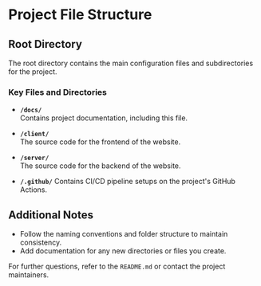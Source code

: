 # Project File Structure

## Root Directory
The root directory contains the main configuration files and subdirectories for the project.

### Key Files and Directories
- **`/docs/`**  
    Contains project documentation, including this file.

- **`/client/`**  
    The source code for the frontend of the website.

- **`/server/`**  
    The source code for the backend of the website.

- **`/.github/`**
    Contains CI/CD pipeline setups on the project's GitHub Actions.

## Additional Notes
- Follow the naming conventions and folder structure to maintain consistency.
- Add documentation for any new directories or files you create.

For further questions, refer to the `README.md` or contact the project maintainers.